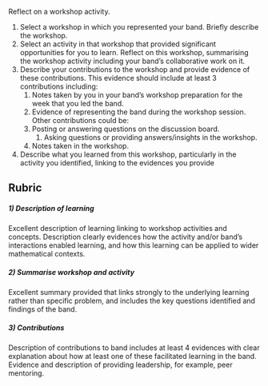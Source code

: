 Reflect on a workshop activity.
1) Select a workshop in which you represented your band. Briefly describe the workshop. 
2) Select an activity in that workshop that provided significant opportunities for you to learn. Reflect on this workshop, summarising the workshop activity including your band’s collaborative work on it. 
3) Describe your contributions to the workshop and provide evidence of these contributions. This evidence should include at least 3 contributions including:
	1) Notes taken by you in your band’s workshop preparation for the week that you led the band.
	2) Evidence of representing the band during the workshop session. Other contributions could be: 
	3) Posting or answering questions on the discussion board. 
		1) Asking questions or providing answers/insights in the workshop. 
	4) Notes taken in the workshop. 
4) Describe what you learned from this workshop, particularly in the activity you identified, linking to the evidences you provide


## Rubric
##### 1) Description of learning
Excellent description of learning linking to workshop activities and concepts. Description clearly evidences how the activity and/or band’s interactions enabled learning, and how this learning can be applied to wider mathematical contexts.

##### 2) Summarise workshop and activity
Excellent summary provided that links strongly to the underlying learning rather than specific problem, and includes the key questions identified and findings of the band.

##### 3) Contributions
Description of contributions to band includes at least 4 evidences with clear explanation about how at least one of these facilitated learning in the band. Evidence and description of providing leadership, for example, peer mentoring.